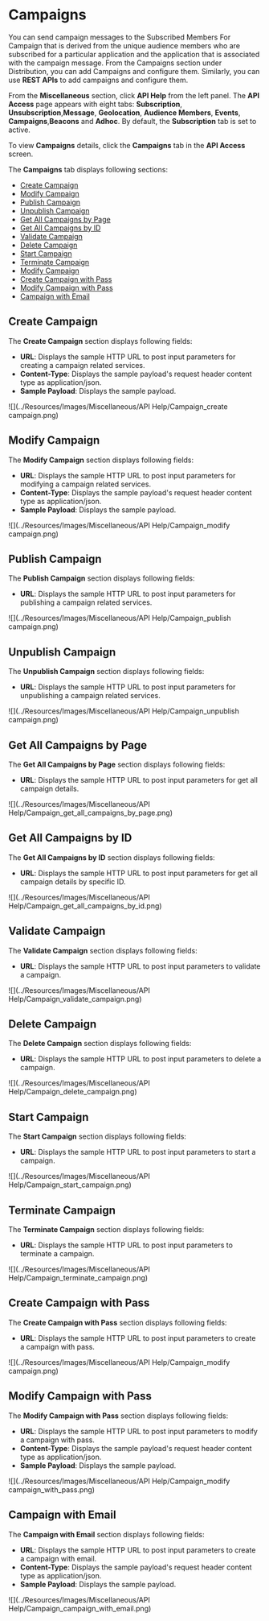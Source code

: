                            

Campaigns
=========

You can send campaign messages to the Subscribed Members For Campaign that is derived from the unique audience members who are subscribed for a particular application and the application that is associated with the campaign message. From the Campaigns section under Distribution, you can add Campaigns and configure them. Similarly, you can use **REST APIs** to add campaigns and configure them.

From the **Miscellaneous** section, click ****API Help**** from the left panel. The **API Access** page appears with eight tabs: **Subscription**, **Unsubscription**,**Message**, **Geolocation**, **Audience Members**, **Events**, **Campaigns**,**Beacons** and **Adhoc**. By default, the **Subscription** tab is set to active.

To view **Campaigns** details, click the **Campaigns** tab in the **API Access** screen.

The **Campaigns** tab displays following sections:

*   [Create Campaign](#create-campaign)
*   [Modify Campaign](#modify-campaign)
*   [Publish Campaign](#publish-campaign)
*   [Unpublish Campaign](#unpublish-campaign)
*   [Get All Campaigns by Page](#get-all-campaigns-by-page)
*   [Get All Campaigns by ID](#get-all-campaigns-by-id)
*   [Validate Campaign](#validate-campaign)
*   [Delete Campaign](#delete-campaign)
*   [Start Campaign](#start-campaign)
*   [Terminate Campaign](#terminate-campaign)
*   [Modify Campaign](#Modify2)
*   [Create Campaign with Pass](#create-campaign-with-pass)
*   [Modify Campaign with Pass](#modify-campaign-with-pass)
*   [Campaign with Email](#campaign-with-email)

Create Campaign
---------------

The **Create Campaign** section displays following fields:

*   **URL**: Displays the sample HTTP URL to post input parameters for creating a campaign related services.
*   **Content-Type**: Displays the sample payload's request header content type as application/json.
*   **Sample Payload**: Displays the sample payload.

![](../Resources/Images/Miscellaneous/API Help/Campaign_create campaign.png)

Modify Campaign
---------------

The **Modify Campaign** section displays following fields:

*   **URL**: Displays the sample HTTP URL to post input parameters for modifying a campaign related services.
*   **Content-Type**: Displays the sample payload's request header content type as application/json.
*   **Sample Payload**: Displays the sample payload.

![](../Resources/Images/Miscellaneous/API Help/Campaign_modify campaign.png)

Publish Campaign
----------------

The **Publish Campaign** section displays following fields:

*   **URL**: Displays the sample HTTP URL to post input parameters for publishing a campaign related services.

![](../Resources/Images/Miscellaneous/API Help/Campaign_publish campaign.png)

Unpublish Campaign
------------------

The **Unpublish Campaign** section displays following fields:

*   **URL**: Displays the sample HTTP URL to post input parameters for unpublishing a campaign related services.

![](../Resources/Images/Miscellaneous/API Help/Campaign_unpublish campaign.png)

Get All Campaigns by Page
-------------------------

The **Get All Campaigns by Page** section displays following fields:

*   **URL**: Displays the sample HTTP URL to post input parameters for get all campaign details.

![](../Resources/Images/Miscellaneous/API Help/Campaign_get_all_campaigns_by_page.png)

Get All Campaigns by ID
-----------------------

The **Get All Campaigns by ID** section displays following fields:

*   **URL**: Displays the sample HTTP URL to post input parameters for get all campaign details by specific ID.

![](../Resources/Images/Miscellaneous/API Help/Campaign_get_all_campaigns_by_id.png)

Validate Campaign
-----------------

The **Validate Campaign** section displays following fields:

*   **URL**: Displays the sample HTTP URL to post input parameters to validate a campaign.

![](../Resources/Images/Miscellaneous/API Help/Campaign_validate_campaign.png)

Delete Campaign
---------------

The **Delete Campaign** section displays following fields:

*   **URL**: Displays the sample HTTP URL to post input parameters to delete a campaign.

![](../Resources/Images/Miscellaneous/API Help/Campaign_delete_campaign.png)

Start Campaign
--------------

The **Start Campaign** section displays following fields:

*   **URL**: Displays the sample HTTP URL to post input parameters to start a campaign.

![](../Resources/Images/Miscellaneous/API Help/Campaign_start_campaign.png)

Terminate Campaign
------------------

The **Terminate Campaign** section displays following fields:

*   **URL**: Displays the sample HTTP URL to post input parameters to terminate a campaign.

![](../Resources/Images/Miscellaneous/API Help/Campaign_terminate_campaign.png)

Create Campaign with Pass
-------------------------

The **Create Campaign with Pass** section displays following fields:

*   **URL**: Displays the sample HTTP URL to post input parameters to create a campaign with pass.

![](../Resources/Images/Miscellaneous/API Help/Campaign_modify campaign.png)

Modify Campaign with Pass
-------------------------

The **Modify Campaign with Pass** section displays following fields:

*   **URL**: Displays the sample HTTP URL to post input parameters to modify a campaign with pass.
*   **Content-Type**: Displays the sample payload's request header content type as application/json.
*   **Sample Payload**: Displays the sample payload.

![](../Resources/Images/Miscellaneous/API Help/Campaign_modify campaign_with_pass.png)

Campaign with Email
-------------------

The **Campaign with Email** section displays following fields:

*   **URL**: Displays the sample HTTP URL to post input parameters to create a campaign with email.
*   **Content-Type**: Displays the sample payload's request header content type as application/json.
*   **Sample Payload**: Displays the sample payload.

![](../Resources/Images/Miscellaneous/API Help/Campaign_campaign_with_email.png)
